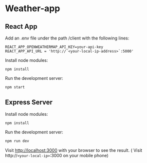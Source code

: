 # Weather-app


## React App

Add an .env file under the path /client with the following lines:

``` 
REACT_APP_OPENWEATHERMAP_API_KEY=your-api-key
REACT_APP_API_URL = 'http://`<your-local-ip-address>`:5000'
``` 
Install node modules:


``` 
npm install
```


Run the development server:

```bash
npm start

```


## Express Server
Install node modules:


``` 
npm install
```


Run the development server:

```bash
npm run dev

```

Visit [http://localhost:3000](http://localhost:3000) with your browser to see the result. 
( Visit http://`<your-local-ip>`:3000 on your mobile phone)
